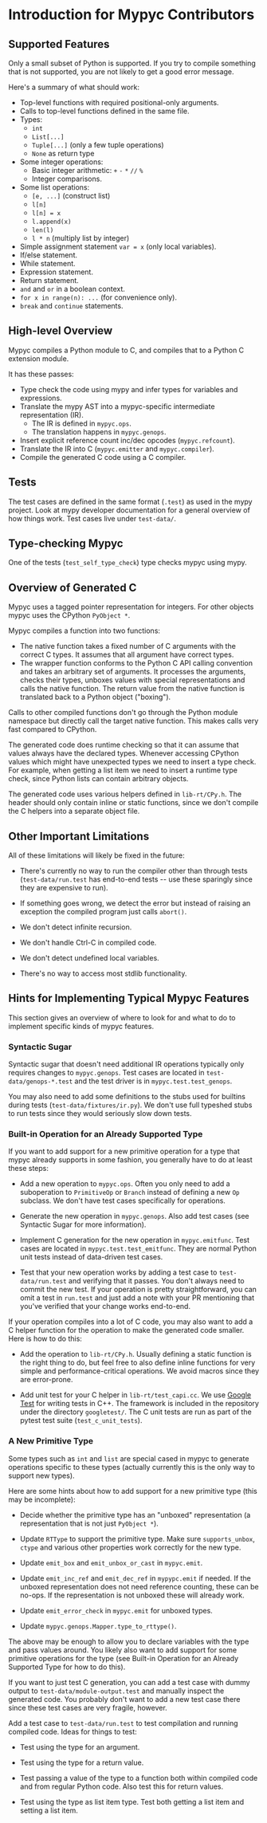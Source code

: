 # Introduction for Mypyc Contributors

## Supported Features

Only a small subset of Python is supported. If you try to compile
something that is not supported, you are not likely to get a good
error message.

Here's a summary of what should work:

* Top-level functions with required positional-only arguments.
* Calls to top-level functions defined in the same file.
* Types:
  * `int`
  * `List[...]`
  * `Tuple[...]` (only a few tuple operations)
  * `None` as return type
* Some integer operations:
  * Basic integer arithmetic: `+` `-` `*` `//` `%`
  * Integer comparisons.
* Some list operations:
  * `[e, ...]` (construct list)
  * `l[n]`
  * `l[n] = x`
  * `l.append(x)`
  * `len(l)`
  * `l * n` (multiply list by integer)
* Simple assignment statement `var = x` (only local variables).
* If/else statement.
* While statement.
* Expression statement.
* Return statement.
* `and` and `or` in a boolean context.
* `for x in range(n): ...` (for convenience only).
* `break` and `continue` statements.

## High-level Overview

Mypyc compiles a Python module to C, and compiles that to a Python C
extension module.

It has these passes:

* Type check the code using mypy and infer types for variables and expressions.
* Translate the mypy AST into a mypyc-specific intermediate representation (IR).
  * The IR is defined in `mypyc.ops`.
  * The translation happens in `mypyc.genops`.
* Insert explicit reference count inc/dec opcodes (`mypyc.refcount`).
* Translate the IR into C (`mypyc.emitter` and `mypyc.compiler`).
* Compile the generated C code using a C compiler.

## Tests

The test cases are defined in the same format (`.test`) as used in the
mypy project. Look at mypy developer documentation for a general
overview of how things work.  Test cases live under `test-data/`.

## Type-checking Mypyc

One of the tests (`test_self_type_check`) type checks mypyc using mypy.

## Overview of Generated C

Mypyc uses a tagged pointer representation for integers. For other
objects mypyc uses the CPython `PyObject *`.

Mypyc compiles a function into two functions:

* The native function takes a fixed number of C arguments with the
  correct C types. It assumes that all argument have correct types.
* The wrapper function conforms to the Python C API calling convention
  and takes an arbitrary set of arguments. It processes the arguments,
  checks their types, unboxes values with special representations and
  calls the native function. The return value from the native function
  is translated back to a Python object ("boxing").

Calls to other compiled functions don't go through the Python module
namespace but directly call the target native function. This makes
calls very fast compared to CPython.

The generated code does runtime checking so that it can assume that
values always have the declared types. Whenever accessing CPython
values which might have unexpected types we need to insert a type
check. For example, when getting a list item we need to insert a
runtime type check, since Python lists can contain arbitrary objects.

The generated code uses various helpers defined in `lib-rt/CPy.h`.
The header should only contain inline or static functions, since
we don't compile the C helpers into a separate object file.

## Other Important Limitations

All of these limitations will likely be fixed in the future:

* There's currently no way to run the compiler other than through
  tests (`test-data/run.test` has end-to-end tests -- use these
  sparingly since they are expensive to run).

* If something goes wrong, we detect the error but instead of
  raising an exception the compiled program just calls `abort()`.

* We don't detect infinite recursion.

* We don't handle Ctrl-C in compiled code.

* We don't detect undefined local variables.

* There's no way to access most stdlib functionality.

## Hints for Implementing Typical Mypyc Features

This section gives an overview of where to look for and
what to do to implement specific kinds of mypyc features.

### Syntactic Sugar

Syntactic sugar that doesn't need additional IR operations typically
only requires changes to `mypyc.genops`. Test cases are located in
`test-data/genops-*.test` and the test driver is in
`mypyc.test.test_genops`.

You may also need to add some definitions to the stubs used for
builtins during tests (`test-data/fixtures/ir.py`). We don't use full
typeshed stubs to run tests since they would seriously slow down
tests.

### Built-in Operation for an Already Supported Type

If you want to add support for a new primitive operation for
a type that mypyc already supports in some fashion, you generally
have to do at least these steps:

* Add a new operation to `mypyc.ops`. Often you only need to add a
  suboperation to `PrimitiveOp` or `Branch` instead of defining a new
  `Op` subclass. We don't have test cases specifically for operations.

* Generate the new operation in `mypyc.genops`. Also add test cases
  (see Syntactic Sugar for more information).

* Implement C generation for the new operation in
  `mypyc.emitfunc`. Test cases are located in
  `mypyc.test.test_emitfunc`. They are normal Python unit tests instead
  of data-driven test cases.

* Test that your new operation works by adding a test case to
  `test-data/run.test` and verifying that it passes. You don't always
  need to commit the new test. If your operation is pretty
  straightforward, you can omit a test in `run.test` and just add a
  note with your PR mentioning that you've verified that your change
  works end-to-end.

If your operation compiles into a lot of C code, you may also want to
add a C helper function for the operation to make the generated code
smaller. Here is how to do this:

* Add the operation to `lib-rt/CPy.h`. Usually defining a static
  function is the right thing to do, but feel free to also define
  inline functions for very simple and performance-critical
  operations. We avoid macros since they are error-prone.

* Add unit test for your C helper in `lib-rt/test_capi.cc`. We use
  [Google Test](https://github.com/google/googletest) for writing
  tests in C++. The framework is included in the repository under the
  directory `googletest/`. The C unit tests are run as part of the
  pytest test suite (`test_c_unit_tests`).

### A New Primitive Type

Some types such as `int` and `list` are special cased in mypyc to
generate operations specific to these types (actually currently this
is the only way to support new types).

Here are some hints about how to add support for a new primitive type
(this may be incomplete):

* Decide whether the primitive type has an "unboxed" representation
  (a representation that is not just `PyObject *`).

* Update `RTType` to support the primitive type. Make sure
  `supports_unbox`, `ctype` and various other properties work
  correctly for the new type.

* Update `emit_box` and `emit_unbox_or_cast` in `mypyc.emit`.

* Update `emit_inc_ref` and `emit_dec_ref` in `mypypc.emit` if
  needed. If the unboxed representation does not need reference
  counting, these can be no-ops. If the representation is not unboxed
  these will already work.

* Update `emit_error_check` in `mypyc.emit` for unboxed types.

* Update `mypyc.genops.Mapper.type_to_rttype()`.

The above may be enough to allow you to declare variables with the
type and pass values around. You likely also want to add support for
some primitive operations for the type (see Built-in Operation for an
Already Supported Type for how to do this).

If you want to just test C generation, you can add a test case with
dummy output to `test-data/module-output.test` and manually inspect
the generated code. You probably don't want to add a new test case
there since these test cases are very fragile, however.

Add a test case to `test-data/run.test` to test compilation and
running compiled code. Ideas for things to test:

* Test using the type for an argument.

* Test using the type for a return value.

* Test passing a value of the type to a function both within
  compiled code and from regular Python code. Also test this
  for return values.

* Test using the type as list item type. Test both getting a list item
  and setting a list item.
